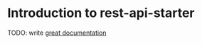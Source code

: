 # Introduction to rest-api-starter

TODO: write [great documentation](http://jacobian.org/writing/great-documentation/what-to-write/)
